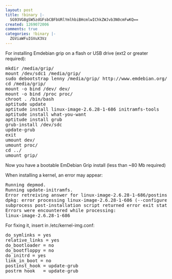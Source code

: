 ```yaml
---
layout: post
title: !binary |-
  SG93VG8gSW5zdGFsbCBFbURlYmlhbiBHcmlwIChkZWJvb3N0cmFwKQ==
created: 1269072006
comments: true
categories: !binary |-
  ZGViaWFuIGVuX3Vz
---
```

For installing Emdebian grip on a flash or USB drive (ext2 or greater required):
<pre lang="null">
mkdir /media/grip/
mount /dev/sdc1 /media/grip/
sudo debootstrap lenny /media/grip/ http://www.emdebian.org/grip/
cd /media/grip/
mount -o bind /dev/ dev/
mount -o bind /proc proc/
chroot . /bin/bash
aptitude update
aptitude install linux-image-2.6.28-1-686 initramfs-tools
aptitude install what-you-want
aptitude install grub
grub-install /dev/sdc
update-grub
exit
umount dev/
umount proc/
cd ../
umount grip/</pre>

Now you have a bootable EmDebian Grip install (less than ~80 Mb required)

When installing a kernel, an error may appear:
<pre lang="null">Running depmod.
Running update-initramfs.
Error retreiving answer for linux-image-2.6.28-1-686/postinst/create-kimage-link-2.6.28-1-686: Unsupported command "update-initramfs:" (full line was "update-initramfs: Generating /boot/initrd.img-2.6.28-1-686") received from confmodule. at /var/lib/dpkg/info/linux-image-2.6.28-1-686.postinst line 671,  line 3.
dpkg: error processing linux-image-2.6.28-1-686 (--configure):
subprocess post-installation script returned error exit status 128
Errors were encountered while processing:
linux-image-2.6.28-1-686</pre>

For fixing it, insert in /etc/kernel-img.conf:
<pre lang="null">do_symlinks = yes
relative_links = yes
do_bootloader = no
do_bootfloppy = no
do_initrd = yes
link_in_boot = no
postinst_hook = update-grub
postrm_hook   = update-grub</pre>
